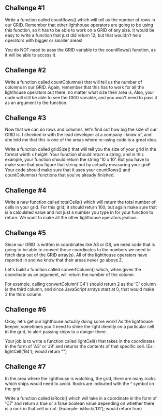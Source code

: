 ## Challenge #1

Write a function called countRows() which will tell us the number of rows in our GRID. Remember that other lighthouse operators are going to be using this function, so it has to be able to work on a GRID of any size. It would be easy to write a function that just did return 12; but that wouldn't help operators with bigger or smaller areas!

You do NOT need to pass the GRID variable to the countRows() function, as it will be able to access it.

## Challenge #2

Write a function called countColumns() that will tell us the number of columns in our GRID. Again, remember that this has to work for all the lighthouse operators out there, no matter what size their area is. Also, your code will still be able to see the GRID variable, and you won't need to pass it as an argument to the function.

## Challenge #3

Now that we can do rows and columns, let's find out how big the size of our GRID is. I checked in with the lead developer at a company I know of, and she told me that this is one of the areas where re-using code is a great idea.

Write a function called gridSize() that will tell you the size of your grid in the format width x height. Your function should return a string, and in this example, your function should return the string '10 x 10'. But you have to make sure that you figure that string out by actually measuring your grid! Your code should make sure that it uses your countRows() and countColumns() functions that you've already finished.

## Challenge #4

Write a new function called totalCells() which will return the total number of cells in your grid. For this grid, it should return 100, but again make sure that is a calculated value and not just a number you type in for your function to return. We want to make all the other lighthouse operators jealous.

## Challenge #5

Since our GRID is written in coordinates like A3 or D8, we need code that is going to be able to convert those coordinates to the numbers we need to fetch data out of the GRID array(s). All of the lighthouse operators have reported in and we know that their areas never go above Z.

Let's build a function called convertColumn() which, when given the coordinate as an argument, will return the number of the column.

For example, calling convertColumn('C4') should return 2 as the 'C' column is the third column, and since JavaScript arrays start at 0, that would make 2 the third column.

## Challenge #6

Okay, let's get our lighthouse actually doing some work! As the lighthouse keeper, sometimes you'll need to shine the light directly on a particular cell in the grid, to alert passing ships to a danger there.

Your job is to write a function called lightCell() that takes in the coordinates in the form of 'A3' or 'J9' and returns the contents of that specific cell. (Ex: lightCell('B4'); would return "")

## Challenge #7

In the area where the lighthouse is watching, the grid, there are many rocks which ships would need to avoid. Rocks are indicated with the ^ symbol on the grid.

Write a function called isRock() which will take in a coordinate in the form of 'C7' and return a true or a false boolean value depending on whether there is a rock in that cell or not. (Example: isRock('D1'); would return true)
